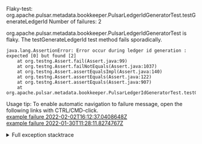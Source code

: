         
Flaky-test: org.apache.pulsar.metadata.bookkeeper.PulsarLedgerIdGeneratorTest.testGenerateLedgerId
Number of failures: 2

org.apache.pulsar.metadata.bookkeeper.PulsarLedgerIdGeneratorTest is flaky. The testGenerateLedgerId test method fails sporadically.

```
java.lang.AssertionError: Error occur during ledger id generation :  expected [0] but found [2]
	at org.testng.Assert.fail(Assert.java:99)
	at org.testng.Assert.failNotEquals(Assert.java:1037)
	at org.testng.Assert.assertEqualsImpl(Assert.java:140)
	at org.testng.Assert.assertEquals(Assert.java:122)
	at org.testng.Assert.assertEquals(Assert.java:907)
	at org.apache.pulsar.metadata.bookkeeper.PulsarLedgerIdGeneratorTest.testGenerateLedgerId(PulsarLedgerIdGeneratorTest.java:113)
```

Usage tip: To enable automatic navigation to failure message, open the following links with CTRL/CMD-click.  
[example failure 2022-02-02T16:12:37.0408648Z](https://github.com/apache/pulsar/runs/5039395056?check_suite_focus=true?check_suite_focus=true#step:8:1619)  
[example failure 2022-01-30T11:28:11.8274767Z](https://github.com/apache/pulsar/runs/4996340534?check_suite_focus=true?check_suite_focus=true#step:8:9069)  


<details>
<summary>Full exception stacktrace</summary>
<code><pre>
java.lang.AssertionError: Error occur during ledger id generation :  expected [0] but found [2]
	at org.testng.Assert.fail(Assert.java:99)
	at org.testng.Assert.failNotEquals(Assert.java:1037)
	at org.testng.Assert.assertEqualsImpl(Assert.java:140)
	at org.testng.Assert.assertEquals(Assert.java:122)
	at org.testng.Assert.assertEquals(Assert.java:907)
	at org.apache.pulsar.metadata.bookkeeper.PulsarLedgerIdGeneratorTest.testGenerateLedgerId(PulsarLedgerIdGeneratorTest.java:113)
	at java.base/jdk.internal.reflect.NativeMethodAccessorImpl.invoke0(Native Method)
	at java.base/jdk.internal.reflect.NativeMethodAccessorImpl.invoke(NativeMethodAccessorImpl.java:62)
	at java.base/jdk.internal.reflect.DelegatingMethodAccessorImpl.invoke(DelegatingMethodAccessorImpl.java:43)
	at java.base/java.lang.reflect.Method.invoke(Method.java:566)
	at org.testng.internal.MethodInvocationHelper.invokeMethod(MethodInvocationHelper.java:132)
	at org.testng.internal.InvokeMethodRunnable.runOne(InvokeMethodRunnable.java:45)
	at org.testng.internal.InvokeMethodRunnable.call(InvokeMethodRunnable.java:73)
	at org.testng.internal.InvokeMethodRunnable.call(InvokeMethodRunnable.java:11)
	at java.base/java.util.concurrent.FutureTask.run(FutureTask.java:264)
	at java.base/java.util.concurrent.ThreadPoolExecutor.runWorker(ThreadPoolExecutor.java:1128)
	at java.base/java.util.concurrent.ThreadPoolExecutor$Worker.run(ThreadPoolExecutor.java:628)
	at java.base/java.lang.Thread.run(Thread.java:829)

</pre></code>
</details>

